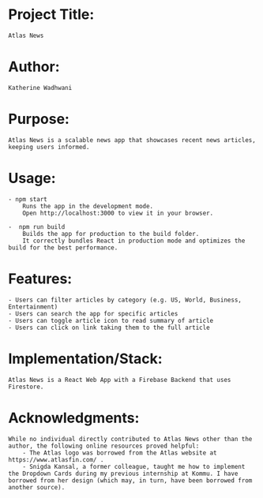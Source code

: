 # Project Title:
    Atlas News

# Author:
    Katherine Wadhwani

# Purpose: 
    Atlas News is a scalable news app that showcases recent news articles, keeping users informed.

# Usage: 

    - npm start
        Runs the app in the development mode.
        Open http://localhost:3000 to view it in your browser.

    -  npm run build
        Builds the app for production to the build folder.
        It correctly bundles React in production mode and optimizes the build for the best performance.


# Features:
    - Users can filter articles by category (e.g. US, World, Business, Entertainment)
    - Users can search the app for specific articles
    - Users can toggle article icon to read summary of article
    - Users can click on link taking them to the full article

# Implementation/Stack:
    Atlas News is a React Web App with a Firebase Backend that uses Firestore.

# Acknowledgments:
    While no individual directly contributed to Atlas News other than the author, the following online resources proved helpful:
        - The Atlas logo was borrowed from the Atlas website at https://www.atlasfin.com/ .
        - Snigda Kansal, a former colleague, taught me how to implement the Dropdown Cards during my previous internship at Kommu. I have borrowed from her design (which may, in turn, have been borrowed from another source).
